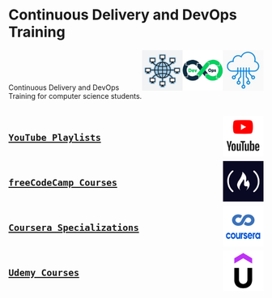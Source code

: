 # Continuous Delivery and DevOps Training

<a href="/continuous-delivery-and-devops.md"><img align="right" width="80" src="https://github.com/cs-MohamedAyman/cs-MohamedAyman/blob/master/logos/cloud-computing.png"></img></a>
<a href="/continuous-delivery-and-devops.md"><img align="right" width="80" src="https://github.com/cs-MohamedAyman/cs-MohamedAyman/blob/master/logos/devops.png"></img></a>
<a href="/continuous-delivery-and-devops.md"><img align="right" width="80" src="https://github.com/cs-MohamedAyman/cs-MohamedAyman/blob/master/logos/computer-networks.png"></img></a>
<br><br><br>

Continuous Delivery and DevOps Training for computer science students.

<br>
<a href="https://github.com/cs-MohamedAyman/eLearning-platform-resources/blob/master/youtube-playlists/software-engineering.md"><img align="right" width="80" src="https://github.com/cs-MohamedAyman/cs-MohamedAyman/blob/master/logos/youtube.png"></img></a>

## [`YouTube Playlists`](https://github.com/cs-MohamedAyman/eLearning-platform-resources/blob/master/youtube-playlists/software-engineering.md)

<br>
<a href="https://github.com/cs-MohamedAyman/eLearning-platform-resources/blob/master/freecodecamp-courses/software-engineering.md"><img align="right" width="80" src="https://github.com/cs-MohamedAyman/cs-MohamedAyman/blob/master/logos/freecodecamp.png"></img></a>

## [`freeCodeCamp Courses`](https://github.com/cs-MohamedAyman/eLearning-platform-resources/blob/master/freecodecamp-courses/software-engineering.md)

<br>
<a href="https://github.com/cs-MohamedAyman/eLearning-platform-resources/blob/master/coursera-specializations/software-engineering.md"><img align="right" width="80" src="https://github.com/cs-MohamedAyman/cs-MohamedAyman/blob/master/logos/coursera.png"></img></a>

## [`Coursera Specializations`](https://github.com/cs-MohamedAyman/eLearning-platform-resources/blob/master/coursera-specializations/software-engineering.md)

<br>
<a href="https://github.com/cs-MohamedAyman/eLearning-platform-resources/blob/master/udemy-courses/software-engineering/README.md"><img align="right" width="80" src="https://github.com/cs-MohamedAyman/cs-MohamedAyman/blob/master/logos/udemy.png"></img></a>

## [`Udemy Courses`](https://github.com/cs-MohamedAyman/eLearning-platform-resources/blob/master/udemy-courses/software-engineering/README.md)
